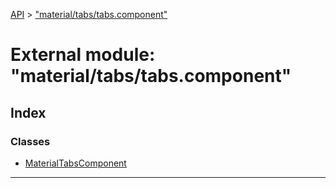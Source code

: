 [API](../README.md) > ["material/tabs/tabs.component"](../modules/_material_tabs_tabs_component_.md)

# External module: "material/tabs/tabs.component"

## Index

### Classes

* [MaterialTabsComponent](../classes/_material_tabs_tabs_component_.materialtabscomponent.md)

---

